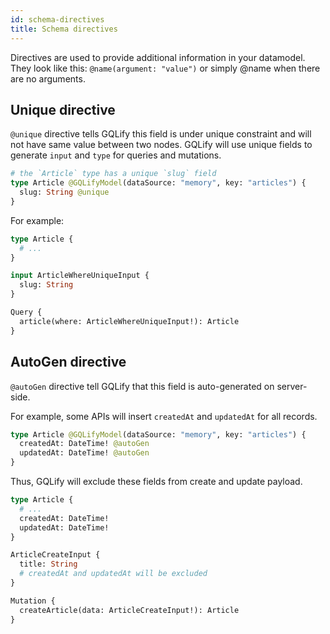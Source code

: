 ```yaml
---
id: schema-directives
title: Schema directives
---
```


Directives are used to provide additional information in your datamodel. They look like this: `@name(argument: "value")` or simply @name when there are no arguments.

## Unique directive
`@unique` directive tells GQLify this field is under unique constraint and will not have same value between two nodes. GQLify will use unique fields to generate `input` and `type` for queries and mutations.

```graphql
# the `Article` type has a unique `slug` field
type Article @GQLifyModel(dataSource: "memory", key: "articles") {
  slug: String @unique
}
```

For example:
```graphql
type Article {
  # ...
}

input ArticleWhereUniqueInput {
  slug: String
}

Query {
  article(where: ArticleWhereUniqueInput!): Article
}
```

## AutoGen directive
`@autoGen` directive tell GQLify that this field is auto-generated on server-side.

For example, some APIs will insert `createdAt` and `updatedAt` for all records.

```graphql
type Article @GQLifyModel(dataSource: "memory", key: "articles") {
  createdAt: DateTime! @autoGen
  updatedAt: DateTime! @autoGen
}
```

Thus, GQLify will exclude these fields from create and update payload.

```graphql
type Article {
  # ...
  createdAt: DateTime!
  updatedAt: DateTime!
}

ArticleCreateInput {
  title: String
  # createdAt and updatedAt will be excluded
}

Mutation {
  createArticle(data: ArticleCreateInput!): Article
}
```
